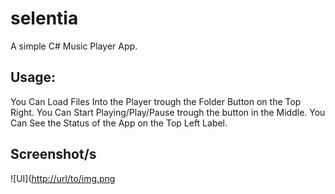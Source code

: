 # selentia
A simple C# Music Player App.

## Usage:
You Can Load Files Into the Player trough the Folder Button on the Top Right.
You Can Start Playing/Play/Pause trough the button in the Middle.
You Can See the Status of the App on the Top Left Label.

## Screenshot/s
![UI]([http://url/to/img.png](https://github.com/77clynx/selentia/blob/1007066d24f02dea4dc41256bafcff706b1474ad/Pictures/Screenshot%20App.png)
